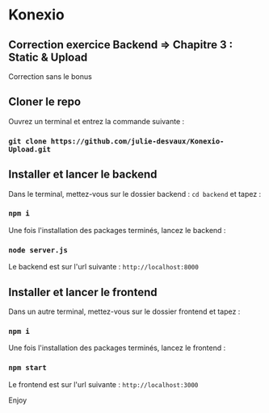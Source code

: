 # Konexio

## Correction exercice Backend => Chapitre 3 : Static & Upload

Correction sans le bonus

## Cloner le repo 

Ouvrez un terminal et entrez la commande suivante :

### `git clone https://github.com/julie-desvaux/Konexio-Upload.git`

## Installer et lancer le backend

Dans le terminal, mettez-vous sur le dossier backend : `cd backend` et tapez : 

### `npm i`

Une fois l'installation des packages terminés, lancez le backend :

### `node server.js`

Le backend est sur l'url suivante : `http://localhost:8000`


## Installer et lancer le frontend

Dans un autre terminal, mettez-vous sur le dossier frontend et tapez : 

### `npm i`

Une fois l'installation des packages terminés, lancez le frontend :

### `npm start`

Le frontend est sur l'url suivante : `http://localhost:3000`

Enjoy


